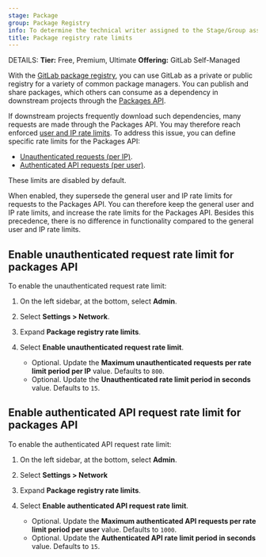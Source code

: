 ```yaml
---
stage: Package
group: Package Registry
info: To determine the technical writer assigned to the Stage/Group associated with this page, see https://handbook.gitlab.com/handbook/product/ux/technical-writing/#assignments
title: Package registry rate limits
---
```


DETAILS:
**Tier:** Free, Premium, Ultimate
**Offering:** GitLab Self-Managed

With the [GitLab package registry](../../user/packages/package_registry/index.md),
you can use GitLab as a private or public registry for a variety of common package managers. You can
publish and share packages, which others can consume as a dependency in downstream projects through
the [Packages API](../../api/packages.md).

If downstream projects frequently download such dependencies, many requests are made through the
Packages API. You may therefore reach enforced [user and IP rate limits](../settings/user_and_ip_rate_limits.md).
To address this issue, you can define specific rate limits for the Packages API:

- [Unauthenticated requests (per IP)](#enable-unauthenticated-request-rate-limit-for-packages-api).
- [Authenticated API requests (per user)](#enable-authenticated-api-request-rate-limit-for-packages-api).

These limits are disabled by default.

When enabled, they supersede the general user and IP rate limits for requests to
the Packages API. You can therefore keep the general user and IP rate limits, and
increase the rate limits for the Packages API. Besides this precedence, there is
no difference in functionality compared to the general user and IP rate limits.

## Enable unauthenticated request rate limit for packages API

To enable the unauthenticated request rate limit:

1. On the left sidebar, at the bottom, select **Admin**.
1. Select **Settings > Network**.
1. Expand **Package registry rate limits**.
1. Select **Enable unauthenticated request rate limit**.

   - Optional. Update the **Maximum unauthenticated requests per rate limit period per IP** value.
     Defaults to `800`.
   - Optional. Update the **Unauthenticated rate limit period in seconds** value.
     Defaults to `15`.

## Enable authenticated API request rate limit for packages API

To enable the authenticated API request rate limit:

1. On the left sidebar, at the bottom, select **Admin**.
1. Select **Settings > Network**
1. Expand **Package registry rate limits**.
1. Select **Enable authenticated API request rate limit**.

   - Optional. Update the **Maximum authenticated API requests per rate limit period per user** value.
     Defaults to `1000`.
   - Optional. Update the **Authenticated API rate limit period in seconds** value.
     Defaults to `15`.
